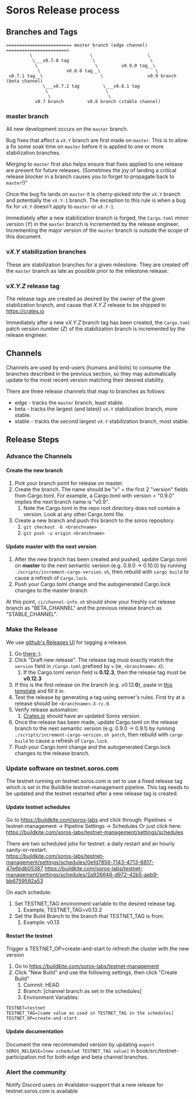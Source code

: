 # Soros Release process

## Branches and Tags

```
========================= master branch (edge channel) =======================>
         \                      \                     \
          \___v0.7.0 tag         \                     \
           \                      \         v0.9.0 tag__\
            \          v0.8.0 tag__\                     \
 v0.7.1 tag__\                      \                 v0.9 branch (beta channel)
              \___v0.7.2 tag         \___v0.8.1 tag
               \                      \
                \                      \
           v0.7 branch         v0.8 branch (stable channel)

```

### master branch
All new development occurs on the `master` branch.

Bug fixes that affect a `vX.Y` branch are first made on `master`.  This is to
allow a fix some soak time on `master` before it is applied to one or more
stabilization branches.

Merging to `master` first also helps ensure that fixes applied to one release
are present for future releases.  (Sometimes the joy of landing a critical
release blocker in a branch causes you to forget to propagate back to
`master`!)"

Once the bug fix lands on `master` it is cherry-picked into the `vX.Y` branch
and potentially the `vX.Y-1` branch.  The exception to this rule is when a bug
fix for `vX.Y` doesn't apply to `master` or `vX.Y-1`.

Immediately after a new stabilization branch is forged, the `Cargo.toml` minor
version (*Y*) in the `master` branch is incremented by the release engineer.
Incrementing the major version of the `master` branch is outside the scope of
this document.

### v*X.Y* stabilization branches
These are stabilization branches for a given milestone.  They are created off
the `master` branch as late as possible prior to the milestone release.

### v*X.Y.Z* release tag
The release tags are created as desired by the owner of the given stabilization
branch, and cause that *X.Y.Z* release to be shipped to https://crates.io

Immediately after a new v*X.Y.Z* branch tag has been created, the `Cargo.toml`
patch version number (*Z*) of the stabilization branch is incremented by the
release engineer.

## Channels
Channels are used by end-users (humans and bots) to consume the branches
described in the previous section, so they may automatically update to the most
recent version matching their desired stability.

There are three release channels that map to branches as follows:
* edge - tracks the `master` branch, least stable.
* beta - tracks the largest (and latest) `vX.Y` stabilization branch, more stable.
* stable - tracks the second largest `vX.Y` stabilization branch, most stable.

## Release Steps

### Advance the Channels

#### Create the new branch
1. Pick your branch point for release on master.
1. Create the branch.  The name should be "v" + the first 2 "version" fields
   from Cargo.toml.  For example, a Cargo.toml with version = "0.9.0" implies
   the next branch name is "v0.9".
    1.  Note the Cargo.toml in the repo root directory does not contain a version.  Look at any other Cargo.toml file.
1. Create a new branch and push this branch to the soros repository.
    1. `git checkout -b <branchname>`
    1. `git push -u origin <branchname>`

#### Update master with the next version

1. After the new branch has been created and pushed, update Cargo.toml on **master** to the next semantic version (e.g. 0.9.0 -> 0.10.0)
   by running `./scripts/increment-cargo-version.sh`, then rebuild with
   `cargo build` to cause a refresh of `Cargo.lock`.
1. Push your Cargo.toml change and the autogenerated Cargo.lock changes to the
   master branch

At this point, `ci/channel-info.sh` should show your freshly cut release branch as
"BETA_CHANNEL" and the previous release branch as "STABLE_CHANNEL".

### Make the Release

We use [github's Releases UI](https://github.com/soros-labs/soros/releases) for tagging a release.

1. Go [there ;)](https://github.com/soros-labs/soros/releases).
1. Click "Draft new release".  The release tag must exactly match the `version`
   field in `/Cargo.toml` prefixed by `v` (ie, `<branchname>.X`).
   1.  If the Cargo.toml verion field is **0.12.3**, then the release tag must be **v0.12.3**
1. If this is the first release on the branch (e.g. v0.13.**0**), paste in [this
   template](https://raw.githubusercontent.com/soros-labs/soros/master/.github/RELEASE_TEMPLATE.md)
   and fill it in.
1. Test the release by generating a tag using semver's rules.  First try at a
   release should be `<branchname>.X-rc.0`.
1. Verify release automation:
   1. [Crates.io](https://crates.io/crates/soros) should have an updated Soros version.
1. Once the release has been made, update Cargo.toml on the release branch to the next
   semantic version (e.g. 0.9.0 -> 0.9.1) by running
   `./scripts/increment-cargo-version.sh patch`, then rebuild with `cargo
   build` to cause a refresh of `Cargo.lock`.
1. Push your Cargo.toml change and the autogenerated Cargo.lock changes to the
   release branch.

### Update software on testnet.soros.com

The testnet running on testnet.soros.com is set to use a fixed release tag
which is set in the Buildkite testnet-management pipeline.
This tag needs to be updated and the testnet restarted after a new release
tag is created.

#### Update testnet schedules

Go to https://buildkite.com/soros-labs and click through: Pipelines ->
testnet-management -> Pipeline Settings -> Schedules
Or just click here:
https://buildkite.com/soros-labs/testnet-management/settings/schedules

There are two scheduled jobs for testnet: a daily restart and an hourly sanity-or-restart. \
https://buildkite.com/soros-labs/testnet-management/settings/schedules/0efd7856-7143-4713-8817-47e6bdb05387
https://buildkite.com/soros-labs/testnet-management/settings/schedules/2a926646-d972-42b5-aeb9-bb6759592a53

On each schedule:
1.  Set TESTNET_TAG environment variable to the desired release tag.
    1. Example, TESTNET_TAG=v0.13.2
1.  Set the Build Branch to the branch that TESTNET_TAG is from.
    1. Example: v0.13

#### Restart the testnet

Trigger a TESTNET_OP=create-and-start to refresh the cluster with the new version

1.  Go to https://buildkite.com/soros-labs/testnet-management
2.  Click "New Build" and use the following settings, then click "Create Build"
    1.  Commit: HEAD
    1.  Branch: [channel branch as set in the schedules]
    1.  Environment Variables:
```
TESTNET=testnet
TESTNET_TAG=[same value as used in TESTNET_TAG in the schedules]
TESTNET_OP=create-and-start
```

#### Update documentation

Document the new recommended version by updating
```export SOROS_RELEASE=[new scheduled TESTNET_TAG value]```
in book/src/testnet-participation.md for both edge and beta channel branches.

### Alert the community

Notify Discord users on #validator-support that a new release for
testnet.soros.com is available
